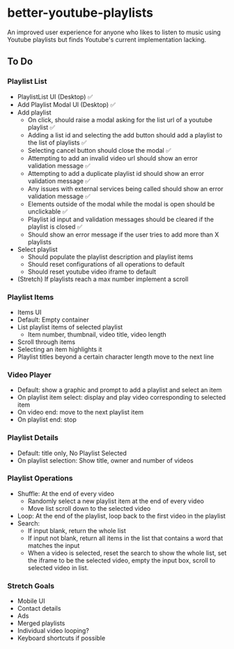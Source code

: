 # better-youtube-playlists

An improved user experience for anyone who likes to listen to music using Youtube playlists but finds Youtube's current implementation lacking.

## To Do

### Playlist List

- PlaylistList UI (Desktop) :white_check_mark:
- Add Playlist Modal UI (Desktop) :white_check_mark:
- Add playlist
  - On click, should raise a modal asking for the list url of a youtube playlist :white_check_mark:
  - Adding a list id and selecting the add button should add a playlist to the list of playlists :white_check_mark:
  - Selecting cancel button should close the modal :white_check_mark:
  - Attempting to add an invalid video url should show an error validation message :white_check_mark:
  - Attempting to add a duplicate playlist id should show an error validation message :white_check_mark:
  - Any issues with external services being called should show an error validation message :white_check_mark:
  - Elements outside of the modal while the modal is open should be unclickable :white_check_mark:
  - Playlist id input and validation messages should be cleared if the playlist is closed :white_check_mark:
  - Should show an error message if the user tries to add more than X playlists
- Select playlist
  - Should populate the playlist description and playlist items
  - Should reset configurations of all operations to default
  - Should reset youtube video iframe to default
- (Stretch) If playlists reach a max number implement a scroll

### Playlist Items

- Items UI
- Default: Empty container
- List playlist items of selected playlist
  - Item number, thumbnail, video title, video length
- Scroll through items
- Selecting an item highlights it
- Playlist titles beyond a certain character length move to the next line

### Video Player

- Default: show a graphic and prompt to add a playlist and select an item
- On playlist item select: display and play video corresponding to selected item
- On video end: move to the next playlist item
- On playlist end: stop

### Playlist Details

- Default: title only, No Playlist Selected
- On playlist selection: Show title, owner and number of videos

### Playlist Operations

- Shuffle: At the end of every video
  - Randomly select a new playlist item at the end of every video
  - Move list scroll down to the selected video
- Loop: At the end of the playlist, loop back to the first video in the playlist
- Search:
  - If input blank, return the whole list
  - If input not blank, return all items in the list that contains a word that matches the input
  - When a video is selected, reset the search to show the whole list, set the iframe to be the selected video, empty the input box, scroll to selected video in list.

### Stretch Goals

- Mobile UI
- Contact details
- Ads
- Merged playlists
- Individual video looping?
- Keyboard shortcuts if possible
